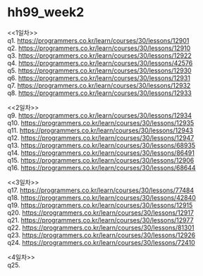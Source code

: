 # hh99_week2
<<1일차>>  
q1. https://programmers.co.kr/learn/courses/30/lessons/12901  
q2. https://programmers.co.kr/learn/courses/30/lessons/12910  
q3. https://programmers.co.kr/learn/courses/30/lessons/12922  
q4. https://programmers.co.kr/learn/courses/30/lessons/42576  
q5. https://programmers.co.kr/learn/courses/30/lessons/12930  
q6. https://programmers.co.kr/learn/courses/30/lessons/12931  
q7. https://programmers.co.kr/learn/courses/30/lessons/12932  
q8. https://programmers.co.kr/learn/courses/30/lessons/12933  
  
<<2일차>>  
q9. https://programmers.co.kr/learn/courses/30/lessons/12934  
q10. https://programmers.co.kr/learn/courses/30/lessons/12935  
q11. https://programmers.co.kr/learn/courses/30/lessons/12943  
q12. https://programmers.co.kr/learn/courses/30/lessons/12947  
q13. https://programmers.co.kr/learn/courses/30/lessons/68935  
q14. https://programmers.co.kr/learn/courses/30/lessons/86491  
q15. https://programmers.co.kr/learn/courses/30/lessons/12906  
q16. https://programmers.co.kr/learn/courses/30/lessons/68644  

<<3일차>>  
q17. https://programmers.co.kr/learn/courses/30/lessons/77484  
q18. https://programmers.co.kr/learn/courses/30/lessons/42840  
q19. https://programmers.co.kr/learn/courses/30/lessons/12915  
q20. https://programmers.co.kr/learn/courses/30/lessons/12917  
q21. https://programmers.co.kr/learn/courses/30/lessons/12977  
q22. https://programmers.co.kr/learn/courses/30/lessons/81301  
q23. https://programmers.co.kr/learn/courses/30/lessons/12926  
q24. https://programmers.co.kr/learn/courses/30/lessons/72410  

<4일차>>  
q25. 

